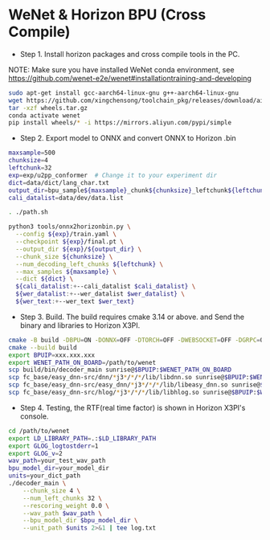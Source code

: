 # WeNet & Horizon BPU (Cross Compile)

* Step 1. Install horizon packages and cross compile tools in the PC.

NOTE: Make sure you have installed WeNet conda environment, see https://github.com/wenet-e2e/wenet#installationtraining-and-developing

```sh
sudo apt-get install gcc-aarch64-linux-gnu g++-aarch64-linux-gnu
wget https://github.com/xingchensong/toolchain_pkg/releases/download/ai_toolchain/wheels.tar.gz
tar -xzf wheels.tar.gz
conda activate wenet
pip install wheels/* -i https://mirrors.aliyun.com/pypi/simple
```


* Step 2. Export model to ONNX and convert ONNX to Horizon .bin


``` sh
maxsample=500
chunksize=4
leftchunk=32
exp=exp/u2pp_conformer  # Change it to your experiment dir
dict=data/dict/lang_char.txt
output_dir=bpu_sample${maxsample}_chunk${chunksize}_leftchunk${leftchunk}
cali_datalist=data/dev/data.list

. ./path.sh

python3 tools/onnx2horizonbin.py \
  --config ${exp}/train.yaml \
  --checkpoint ${exp}/final.pt \
  --output_dir ${exp}/${output_dir} \
  --chunk_size ${chunksize} \
  --num_decoding_left_chunks ${leftchunk} \
  --max_samples ${maxsample} \
  --dict ${dict} \
  ${cali_datalist:+--cali_datalist $cali_datalist} \
  ${wer_datalist:+--wer_datalist $wer_datalist} \
  ${wer_text:+--wer_text $wer_text}
```

* Step 3. Build. The build requires cmake 3.14 or above. and Send the binary and libraries to Horizon X3PI.

``` sh
cmake -B build -DBPU=ON -DONNX=OFF -DTORCH=OFF -DWEBSOCKET=OFF -DGRPC=OFF -DCMAKE_TOOLCHAIN_FILE=toolchains/aarch64-linux-gnu.toolchain.cmake
cmake --build build
export BPUIP=xxx.xxx.xxx
export WENET_PATH_ON_BOARD=/path/to/wenet
scp build/bin/decoder_main sunrise@$BPUIP:$WENET_PATH_ON_BOARD
scp fc_base/easy_dnn-src/dnn/*j3*/*/*/lib/libdnn.so sunrise@$BPUIP:$WENET_PATH_ON_BOARD
scp fc_base/easy_dnn-src/easy_dnn/*j3*/*/*/lib/libeasy_dnn.so sunrise@$BPUIP:$WENET_PATH_ON_BOARD
scp fc_base/easy_dnn-src/hlog/*j3*/*/*/lib/libhlog.so sunrise@$BPUIP:$WENET_PATH_ON_BOARD
```

* Step 4. Testing, the RTF(real time factor) is shown in Horizon X3PI's console.

``` sh
cd /path/to/wenet
export LD_LIBRARY_PATH=.:$LD_LIBRARY_PATH
export GLOG_logtostderr=1
export GLOG_v=2
wav_path=your_test_wav_path
bpu_model_dir=your_model_dir
units=your_dict_path
./decoder_main \
    --chunk_size 4 \
    --num_left_chunks 32 \
    --rescoring_weight 0.0 \
    --wav_path $wav_path \
    --bpu_model_dir $bpu_model_dir \
    --unit_path $units 2>&1 | tee log.txt
```
